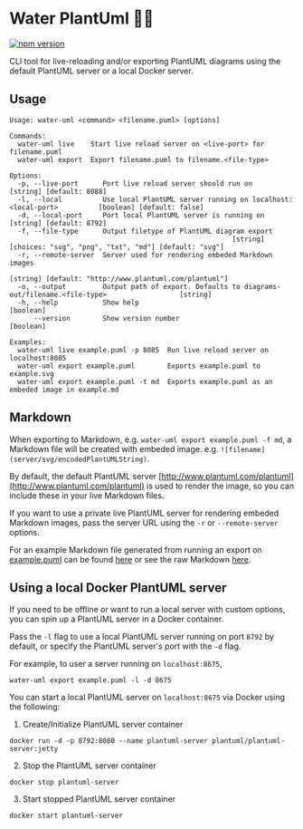 # Water PlantUml :seedling::droplet: 

[![npm version](https://badge.fury.io/js/water-plant-uml.svg)](https://badge.fury.io/js/water-plant-uml)

CLI tool for live-reloading and/or exporting PlantUML diagrams using the default PlantUML server or a local Docker server.

## Usage
```
Usage: water-uml <command> <filename.puml> [options]

Commands:
  water-uml live    Start live reload server on <live-port> for filename.puml
  water-uml export  Export filename.puml to filename.<file-type>

Options:
  -p, --live-port      Port live reload server should run on                                 [string] [default: 8088]
  -l, --local          Use local PlantUML server running on localhost:<local-port>          [boolean] [default: false]
  -d, --local-port     Port local PlantUML server is running on                              [string] [default: 8792]
  -f, --file-type      Output filetype of PlantUML diagram export
                                                       [string] [choices: "svg", "png", "txt", "md"] [default: "svg"]
  -r, --remote-server  Server used for rendering embeded Markdown images
                                                               [string] [default: "http://www.plantuml.com/plantuml"]
  -o, --output         Output path of export. Defaults to diagrams-out/filename.<file-type>                  [string]
  -h, --help           Show help                                                                            [boolean]
      --version        Show version number                                                                  [boolean]

Examples:
  water-uml live example.puml -p 8085  Run live reload server on localhost:8085
  water-uml export example.puml        Exports example.puml to example.svg
  water-uml export example.puml -t md  Exports example.puml as an embeded image in example.md
```

## Markdown

When exporting to Markdown, e.g. `water-uml export example.puml -f md`, a Markdown file will be created with embeded image. e.g. `![filename](server/svg/encodedPlantUMLString)`.

By default, the default PlantUML server [http://www.plantuml.com/plantuml](http://www.plantuml.com/plantuml) is used to render the image, so you can include these in your live Markdown files.

If you want to use a private live PlantUML server for rendering embeded Markdown images, pass the server URL using the `-r` or `--remote-server` options.

For an example Markdown file generated from running an export on [example.puml](./examples/example.puml) can be found [here](https://github.com/Ebonsignori/plant-uml-water/blob/master/examples/example.md) or see the raw Markdown [here](https://raw.githubusercontent.com/Ebonsignori/plant-uml-water/master/examples/example.md).

## Using a local Docker PlantUML server

If you need to be offline or want to run a local server with custom options, you can spin up a PlantUML server in a Docker container. 

Pass the `-l` flag to use a local PlantUML server running on port `8792` by default, or specify the PlantUML server's port with the `-d` flag.

For example, to user a server running on `localhost:8675`,
```
water-uml export example.puml -l -d 8675
```

You can start a local PlantUML server on `localhost:8675` via Docker using the following:

1. Create/Initialize PlantUML server container
```
docker run -d -p 8792:8080 --name plantuml-server plantuml/plantuml-server:jetty
```
2. Stop the PlantUML server container
```
docker stop plantuml-server
```
3. Start stopped PlantUML server container
```
docker start plantuml-server
```

